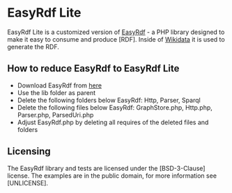 EasyRdf Lite
=======
EasyRdf Lite is a customized version of [EasyRdf] - a PHP library designed to make it easy to consume and produce [RDF].
Inside of [Wikidata] it is used to generate the RDF.

How to reduce EasyRdf to EasyRdf Lite
------------

* Download EasyRdf from [here]
* Use the lib folder as parent
* Delete the following folders below EasyRdf: Http, Parser, Sparql
* Delete the following files below EasyRdf: GraphStore.php, Http.php, Parser.php, ParsedUri.php
* Adjust EasyRdf.php by deleting all requires of the deleted files and folders

Licensing
---------

The EasyRdf library and tests are licensed under the [BSD-3-Clause] license.
The examples are in the public domain, for more information see [UNLICENSE].


[EasyRdf]:http://www.aelius.com/njh/easyrdf/
[here]:https://github.com/njh/easyrdf/
[Wikidata]:http://framework.zend.com/manual/en/zend.http.client.html

